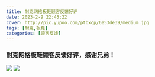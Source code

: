 ```yaml
---
title: 耐克网格板鞋顾客反馈好评
date: 2023-2-9 22:45:22
cover: http://pic.yupoo.com/ptbxcp/6e53de39/medium.jpg
tags: [耐克,板鞋]
categories: [顾客反馈]
---
```


###  耐克网格板鞋顾客反馈好评，感谢兄弟！
![](http://pic.yupoo.com/ptbxcp/96039309/b04b47ad.png)
![](http://pic.yupoo.com/ptbxcp/6e53de39/e9012443.jpg)
